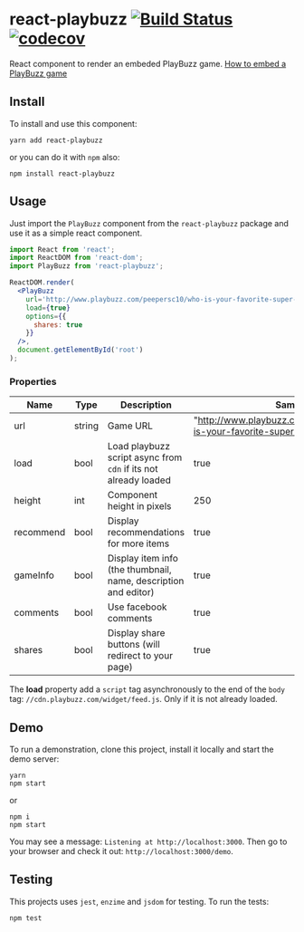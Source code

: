 # react-playbuzz [![Build Status](https://travis-ci.org/arturfsousa/react-playbuzz.svg?branch=master)](https://travis-ci.org/arturfsousa/react-playbuzz) [![codecov](https://codecov.io/gh/arturfsousa/react-playbuzz/branch/master/graph/badge.svg)](https://codecov.io/gh/arturfsousa/react-playbuzz)

React component to render an embeded PlayBuzz game. [How to embed a PlayBuzz game](https://publishers.playbuzz.com/academy/how_to/how-do-i-embed/)

## Install

To install and use this component:

```shell
yarn add react-playbuzz
```

or you can do it with `npm` also:

```shell
npm install react-playbuzz
```

## Usage

Just import the `PlayBuzz` component from the `react-playbuzz` package and use
it as a simple react component.

```jsx
import React from 'react';
import ReactDOM from 'react-dom';
import PlayBuzz from 'react-playbuzz';

ReactDOM.render(
  <PlayBuzz
    url='http://www.playbuzz.com/peepersc10/who-is-your-favorite-super-hero'
    load={true}
    options={{
      shares: true
    }}
  />,
  document.getElementById('root')
);
```

### Properties

| Name      	| Type   	| Description                                                         	| Sample                                                               	| Default 	|
|-----------	|--------	|---------------------------------------------------------------------	|----------------------------------------------------------------------	|---------	|
| url       	| string 	| Game URL                                                            	| "http://www.playbuzz.com/peepersc10/who-is-your-favorite-super-hero" 	| ""      	|
| load      	| bool   	| Load playbuzz script async from `cdn` if its not already loaded     	| true                                                                 	| false   	|
| height    	| int    	| Component height in pixels                                          	| 250                                                                  	| null    	|
| recommend 	| bool   	| Display recommendations for more items                              	| true                                                                 	| false   	|
| gameInfo 	  | bool   	| Display item info (the thumbnail, name, description and editor)     	| true                                                                 	| false   	|
| comments  	| bool   	| Use facebook comments                                               	| true                                                                 	| false   	|
| shares    	| bool   	| Display share buttons (will redirect to your page)                  	| true                                                                 	| false   	|

The __load__ property add a `script` tag asynchronously to the end of the `body`
tag: `//cdn.playbuzz.com/widget/feed.js`. Only if it is not already loaded.

## Demo

To run a demonstration, clone this project, install it locally and start the
demo server:

```shell
yarn
npm start
```

or

```shell
npm i
npm start
```

You may see a message: `Listening at http://localhost:3000`. Then go to your
browser and check it out: `http://localhost:3000/demo`.

## Testing

This projects uses `jest`, `enzime` and `jsdom` for testing. To run the tests:

```shell
npm test
```
